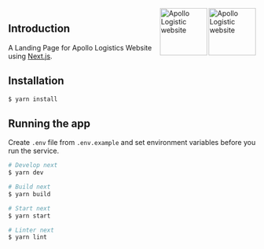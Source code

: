 <a href="https://oneworldsoftware.com/#gh-light-mode-only" target="_blank">
  <img src="../.github/logo.png" alt="Apollo Logistic website" height="96" align="right">
</a>
<a href="https://oneworldsoftware.com/#gh-dark-mode-only" target="_blank">
  <img src="../.github/logo.png" alt="Apollo Logistic website" height="96" align="right">
</a>

## Introduction

A Landing Page for Apollo Logistics Website using [Next.js](https://nextjs.org/).

## Installation

```bash
$ yarn install
```

## Running the app

Create `.env` file from `.env.example` and set environment variables before you run the service.

```bash
# Develop next
$ yarn dev

# Build next
$ yarn build

# Start next
$ yarn start

# Linter next
$ yarn lint
```
